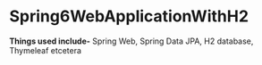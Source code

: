 # Spring6WebApplicationWithH2
**Things used include-**
Spring Web, Spring Data JPA, H2 database, Thymeleaf etcetera
